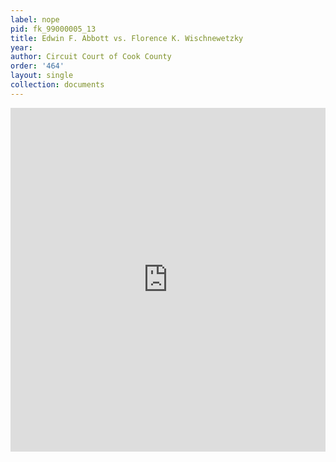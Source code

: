 ```yaml
---
label: nope
pid: fk_99000005_13
title: Edwin F. Abbott vs. Florence K. Wischnewetzky
year:
author: Circuit Court of Cook County
order: '464'
layout: single
collection: documents
---
```

<iframe src="https://northwestern.app.box.com/embed/s/xcoab9june1gi0lolw6qk480zcweq5fm?sortColumn=date&view=list" width="100%" height="550" frameborder="0" allowfullscreen webkitallowfullscreen msallowfullscreen></iframe>
